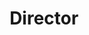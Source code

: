 ---
name: Professor James Morgan
photo: '/img/James.jpg'
title: Director
bio: Professor James Morgan MA DPhil BM BCH FRCOphth is a Professor in Ophthalmology and Consultant Ophthalmologist based at Cardiff University. He also has a keen interest in IT, and was the Chair of Trustees of the OpenEyes Foundation, he continues to guide the development of OpenEyes as chair of the Apperta subcommittee.
---